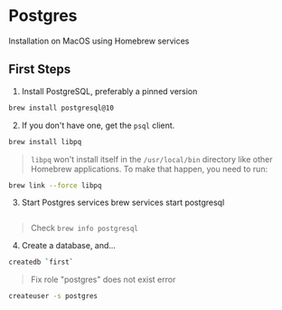 Postgres
============
Installation on MacOS using Homebrew services

## First Steps

1. Install PostgreSQL, preferably a pinned version
```bash
brew install postgresql@10
```

2. If you don't have one, get the `psql` client.

```bash
brew install libpq
```

> `libpq` won't install itself in the `/usr/local/bin` directory like other Homebrew applications. To make that happen, you need to run:

```bash
brew link --force libpq
```

3. Start Postgres services
brew services start postgresql
```bash
```

> Check `brew info postgresql`

4. Create a database, and...

```bash
createdb `first`
```

> Fix role "postgres" does not exist error

```bash
createuser -s postgres
```
